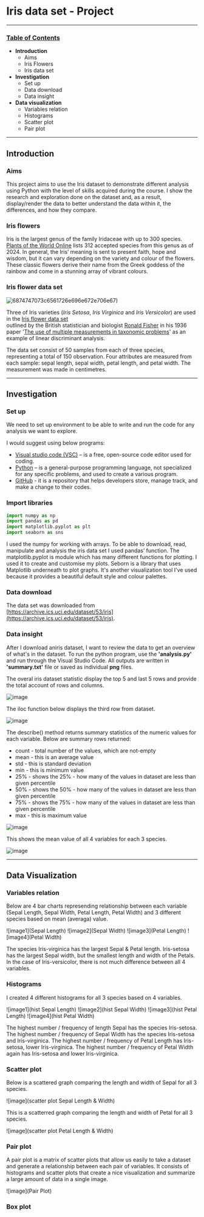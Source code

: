 # **Iris data set - Project**
***
### **<ins>Table of Contents</ins>**
* **Introduction** 
    * Aims
    * Iris Flowers
    * Iris data set
* **Investigation** 
    * Set up 
    * Data download 
    * Data insight
* **Data visualization**
    * Variables relation 
    * Histograms
    * Scatter plot
    * Pair plot
    

---


## **Introduction**

### **Aims**
This project aims to use the Iris dataset to demonstrate different analysis using Python with the level of skills acquired during the course. I show the research and 
exploration done on the dataset and, as a result, display/render the data to better understand the data within it, the differences, and how they compare. 

### **Iris flowers**

Iris is the largest genus of the family Iridaceae with up to 300 species. [Plants of the World Online](https://powo.science.kew.org/taxon/urn:lsid:ipni.org:names:326330-2) 
lists 312 accepted species from this genus as of 2024. 
In general, the Iris’ meaning is sent to present faith, hope and wisdom, but it can vary depending on the variety and colour of the flowers.
These classic flowers derive their name from the Greek goddess of the rainbow and come in a stunning array of vibrant colours.

### **Iris flower data set**

![6874747073c6561726e696e672e706e67)](https://s3.amazonaws.com/assets.datacamp.com/blog_assets/Machine+Learning+R/iris-machinelearning.png)

Three of Iris varieties (_Iris Setosa_, _Iris Virginica_ and _Iris Versicolor_) are used in the [Iris flower data set](https://en.wikipedia.org/wiki/Iris_flower_data_set)  
outlined by the British statistician and biologist [Ronald Fisher](https://en.wikipedia.org/wiki/Ronald_Fisher) in his 1936 paper '[The use of multiple measurements in taxonomic 
problems](https://digital.library.adelaide.edu.au/dspace/bitstream/2440/15227/1/138.pdf)' as an example of linear discriminant analysis.

The data set consist of 50 samples from each of three species, representing a total of 150 observation. Four attributes are measured from each sample: sepal length, sepal 
width, petal length, and petal width. The measurement was made in centimetres.

---

## **Investigation**

### **Set up**

We need to set up environment to be able to write and run the code for any analysis we want to explore.

I would suggest using below programs:
* [Visual studio code (VSC)](https://code.visualstudio.com/) – is a free, open-source code editor used for coding.
* [Python](https://www.python.org/downloads/) – is a general-purpose programming language, not specialized for any specific problems, and used to create a various program.
* [GitHub](https://github.com/) - it is a repository that helps developers store, manage track, and make a change to their codes.

### **Import libraries**

```python
import numpy as np
import pandas as pd
import matplotlib.pyplot as plt
import seaborn as sns
```
I used the numpy for working with arrays. To be able to download, read, manipulate and analysis the iris data set I used pandas’ function. The matplotlib.pyplot is module which has many different functions for plotting. I used it to create and customise my plots. Seborn is a library that uses Matplotlib underneath to plot graphs. It's another visualization tool I've used because it provides a beautiful default style and colour palettes.

### **Data download**

The data set was downloaded from [https://archive.ics.uci.edu/dataset/53/iris](https://archive.ics.uci.edu/dataset/53/iris). 

### **Data insight**

After I download aniris dataset, I want to review the data to get an overview of what's in the dataset.
To run the python program, use the **'analysis.py'** and run through the Visual Studio Code. All outputs are written in **'summary.txt'** file or saved as individual **png** files.

The overal iris dataset statistic display the top 5 and last 5 rows and provide the total account of rows and columns.

![image]()

The iloc function below displays the third row from dataset.

![image]()

The describe() method returns summary statistics of the numeric values for each variable. Below are summary rows returned:
 * count - total number of the values, which are not-empty
 * mean - this is an average value
 * std - this is standard deviation
 * min - this is minimum value
 * 25% - shows the 25% - how many of the values in dataset are less than given percentile
 * 50% - shows the 50% - how many of the values in dataset are less than given percentile
 * 75% - shows the 75% - how many of the values in dataset are less than given percentile
 * max - this is maximum value

 ![image]()

 This shows the mean value of all 4 variables for each 3 species.

 ![image]()

---

 ## **Data Visualization**

### **Variables relation**

Below are 4 bar charts represending relationship between each variable (Sepal Length, Sepal Width, Petal Length, Petal Width) and 3 different species based on mean (averaga) value.

![image1](Sepal Length)
![image2](Sepal Width)
![image3](Petal Length)
![image4](Petal Width)

The species Iris-virginica has the largest Sepal & Petal length. Iris-setosa has the largest Sepal width, but the smallest length and width of the Petals. In the case of Iris-versicolor, there is not much difference between all 4 variables.

### **Histograms**

I created 4 different histograms for all 3 species based on 4 variables.

![image1](hist Sepal Length)
![image2](hist Sepal Width)
![image3](hist Petal Length)
![image4](hist Petal Width)

The highest number / frequency of length Sepal has the species Iris-setosa.
The highest number / frequency of Sepal Width has the species Iris-setosa and Iris-virginica.
The highest number / frequency of Petal Length has Iris-setosa, lower Iris-virginica.
The highest number / frequency of Petal Width again has Iris-setosa and lower Iris-virginica.

### **Scatter plot**

Below is a scattered graph comparing the length and width of Sepal for all 3 species.

![image](scatter plot Sepal Length & Width)

This is a scatterred graph comparing the length and width of Petal for all 3 species.

![image](scatter plot Petal Length & Width)

### **Pair plot**

A pair plot is a matrix of scatter plots that allow us easily to take a dataset and generate a relationship between each pair of variables. It consists of histograms and scatter plots that create a nice visualization and summarize a large amount of data in a single image.

![image](Pair Plot)

### **Box plot**






